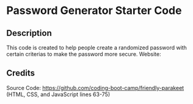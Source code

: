# Password Generator Starter Code

## Description

This code is created to help people create a randomized password with certain criterias to make the password more secure.
Website: 

## Credits

Source Code: https://github.com/coding-boot-camp/friendly-parakeet (HTML, CSS, and JavaScript lines 63-75)

